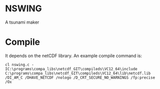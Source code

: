# NSWING
A tsunami maker

# Compile

It depends on the netCDF library. An example compile command is:

    cl nswing.c -IC:\programs\compa_libs\netcdf_GIT\compileds\VC12_64\include C:\programs\compa_libs\netcdf_GIT\compileds\VC12_64\lib\netcdf.lib /DI_AM_C /DHAVE_NETCDF /nologo /D_CRT_SECURE_NO_WARNINGS /fp:precise /Ox
